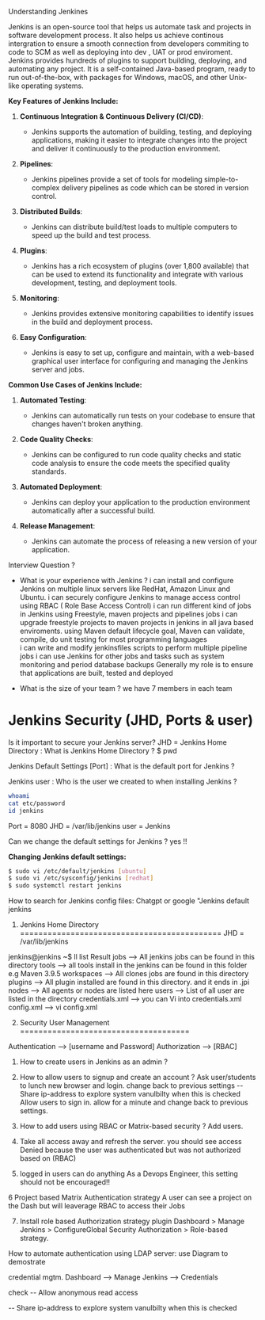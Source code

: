 Understanding Jenkines 

Jenkins is an open-source tool that helps us automate task and projects in software development process. It also helps us achieve continous intergration to ensure a smooth connection from developers commiting to code to SCM as well as deploying into dev , UAT or prod enviroment. Jenkins provides hundreds of plugins to support building, deploying, and automating any project. It is a self-contained Java-based program, ready to run out-of-the-box, with packages for Windows, macOS, and other Unix-like operating systems.

**Key Features of Jenkins Include:**

1. **Continuous Integration & Continuous Delivery (CI/CD)**:
   - Jenkins supports the automation of building, testing, and deploying applications, making it easier to integrate changes into the project and deliver it continuously to the production environment.

2. **Pipelines**:
   - Jenkins pipelines provide a set of tools for modeling simple-to-complex delivery pipelines as code which can be stored in version control.

3. **Distributed Builds**:
   - Jenkins can distribute build/test loads to multiple computers to speed up the build and test process.

4. **Plugins**:
   - Jenkins has a rich ecosystem of plugins (over 1,800 available) that can be used to extend its functionality and integrate with various development, testing, and deployment tools.

5. **Monitoring**:
   - Jenkins provides extensive monitoring capabilities to identify issues in the build and deployment process.

6. **Easy Configuration**:
   - Jenkins is easy to set up, configure and maintain, with a web-based graphical user interface for configuring and managing the Jenkins server and jobs.

**Common Use Cases of Jenkins Include:**

1. **Automated Testing**:
   - Jenkins can automatically run tests on your codebase to ensure that changes haven't broken anything.

2. **Code Quality Checks**:
   - Jenkins can be configured to run code quality checks and static code analysis to ensure the code meets the specified quality standards.

3. **Automated Deployment**:
   - Jenkins can deploy your application to the production environment automatically after a successful build.

4. **Release Management**:
   - Jenkins can automate the process of releasing a new version of your application.

Interview Question ? 
- What is your experience with Jenkins ?
i can install and configure Jenkins on multiple linux servers like RedHat, Amazon Linux and Ubuntu.
i can securely configure Jenkins to manage access control using RBAC ( Role Base Access Control)
i can run different kind of jobs in Jenkins using Freestyle, maven projects and pipelines jobs
i can upgrade freestyle projects to maven projects in jenkins in all java based enviroments. using Maven default lifecycle goal, Maven can validate, compile, do unit testing for most programming languages  
i can write and modify jenkinsfiles scripts to perform multiple pipeline jobs 
i can use Jenkins for other jobs and tasks such as system monitoring and period database backups 
Generally my role is to ensure that applications are built, tested and deployed

- What is the size of your team ? 
we have 7 members in each team 

Jenkins Security (JHD, Ports & user)
=======================================
Is it important to secure your Jenkins server?
JHD = Jenkins Home Directory : 
What is Jenkins Home Directory ?
$ pwd

Jenkins Default Settings [Port] : 
What is the default port for Jenkins ?

Jenkins user : 
Who is the user we created to when installing Jenkins ? 
``` sh 
whoami
cat etc/password
id jenkins
``` 

Port = 8080
JHD = /var/lib/jenkins
user = Jenkins

Can we change the default settings for Jenkins ? 
yes !! 

**Changing Jenkins default settings:** 
```sh
$ sudo vi /etc/default/jenkins [ubuntu]
$ sudo vi /etc/sysconfig/jenkins [redhat]
$ sudo systemctl restart jenkins
```
How to search for Jenkins config files:
Chatgpt or google "Jenkins default jenkins 

1. Jenkins Home Directory
============================================
JHD = /var/lib/jenkins

jenkins@jenkins ~$ ll 
list Result 
   jobs --> All jenkins jobs can be found in this directory 
   tools --> all tools install in the jenkins can be found in this folder e.g Maven 3.9.5
   workspaces --> All clones jobs are found in this directory 
   plugins --> All plugin installed are found in this directory. and it ends in .jpi 
   nodes --> All agents or nodes are listed here 
   users --> List of all user are listed in the directory 
   credentials.xml --> you can Vi into credentials.xml
   config.xml --> vi config.xml

2. Security User Management  
=====================================

Authentication --> [username and Password]
Authorization --> [RBAC]

1. How to create users in Jenkins as an admin ? 
2. How to allow users to signup and create an account ? Ask user/students to lunch new browser and login.
change back to previous settings
-- Share ip-address to explore system vanulbilty when this is checked
Allow users to sign in. allow for a minute and change back to previous settings.
3. How to add users using RBAC or Matrix-based security ?
Add users.
4. Take all access away and refresh the server.
 you should see access Denied because the user was authenticated but was not authorized based on (RBAC) 

5. logged in users can do anything
    As a Devops Engineer, this setting should not be encouraged!!

6 Project based Matrix Authentication strategy
  A user can see a project on the Dash but will leaverage RBAC to access their Jobs 

7. Install role based Authorization strategy plugin
Dashboard > Manage Jenkins > ConfigureGlobal Security 
Authorization > Role-based strategy.

How to automate authentication using LDAP server:
use Diagram to demostrate

credential mgtm. 
   Dashboard --> Manage Jenkins --> Credentials 

check -- Allow anonymous read access 

-- Share ip-address to explore system vanulbilty when this is checked 


